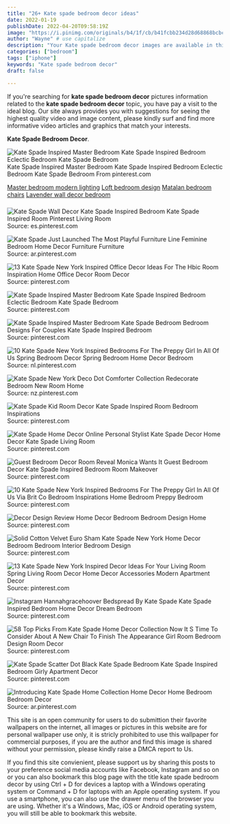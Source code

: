 ```yaml
---
title: "26+ Kate spade bedroom decor ideas"
date: 2022-01-19
publishDate: 2022-04-20T09:58:19Z
image: "https://i.pinimg.com/originals/b4/1f/cb/b41fcbb234d28d68868bcbcede8f0eda.jpg"
author: "Wayne" # use capitalize
description: "Your Kate spade bedroom decor images are available in this site. Kate spade bedroom decor are a topic that is being searched for and liked by netizens now. You can Find and Download the Kate spade bedroom decor files here. Download all free images."
categories: ["bedroom"]
tags: ["iphone"]
keywords: "Kate spade bedroom decor"
draft: false

---
```


If you're searching for **kate spade bedroom decor** pictures information related to the **kate spade bedroom decor** topic, you have pay a visit to the ideal  blog.  Our site always  provides you with  suggestions  for seeing  the highest  quality video and image  content, please kindly surf and find more informative video articles and graphics  that match your interests.

**Kate Spade Bedroom Decor**. 

![Kate Spade Inspired Master Bedroom Kate Spade Inspired Bedroom Eclectic Bedroom Kate Spade Bedroom](https://i.pinimg.com/736x/5c/b2/ae/5cb2ae2969dd158157302334fb8d492b.jpg "Kate Spade Inspired Master Bedroom Kate Spade Inspired Bedroom Eclectic Bedroom Kate Spade Bedroom")
Kate Spade Inspired Master Bedroom Kate Spade Inspired Bedroom Eclectic Bedroom Kate Spade Bedroom From pinterest.com

[Master bedroom modern lighting](/master-bedroom-modern-lighting/)
[Loft bedroom design](/loft-bedroom-design/)
[Matalan bedroom chairs](/matalan-bedroom-chairs/)
[Lavender wall decor bedroom](/lavender-wall-decor-bedroom/)



### 

 


![Kate Spade Wall Decor Kate Spade Inspired Bedroom Kate Spade Inspired Room Pinterest Living Room](https://i.pinimg.com/originals/69/99/b0/6999b070a00cbe014dd397e024cd7fc4.jpg "Kate Spade Wall Decor Kate Spade Inspired Bedroom Kate Spade Inspired Room Pinterest Living Room")
Source: es.pinterest.com

 

![Kate Spade Just Launched The Most Playful Furniture Line Feminine Bedroom Home Decor Furniture Furniture](https://i.pinimg.com/originals/17/ef/57/17ef57aa1f74e8047f305f6c3ac21f36.png "Kate Spade Just Launched The Most Playful Furniture Line Feminine Bedroom Home Decor Furniture Furniture")
Source: ar.pinterest.com

 

![13 Kate Spade New York Inspired Office Decor Ideas For The Hbic Room Inspiration Home Office Decor Room Decor](https://i.pinimg.com/originals/a0/ac/69/a0ac69e6a4bb46b5eb5d19c1d358cd47.jpg "13 Kate Spade New York Inspired Office Decor Ideas For The Hbic Room Inspiration Home Office Decor Room Decor")
Source: pinterest.com

 

![Kate Spade Inspired Master Bedroom Kate Spade Inspired Bedroom Eclectic Bedroom Kate Spade Bedroom](https://i.pinimg.com/736x/5c/b2/ae/5cb2ae2969dd158157302334fb8d492b.jpg "Kate Spade Inspired Master Bedroom Kate Spade Inspired Bedroom Eclectic Bedroom Kate Spade Bedroom")
Source: pinterest.com

 

![Kate Spade Inspired Master Bedroom Kate Spade Bedroom Bedroom Designs For Couples Kate Spade Inspired Bedroom](https://i.pinimg.com/originals/38/75/53/38755356ddc703d51a00f32bce65c216.jpg "Kate Spade Inspired Master Bedroom Kate Spade Bedroom Bedroom Designs For Couples Kate Spade Inspired Bedroom")
Source: pinterest.com

 

![10 Kate Spade New York Inspired Bedrooms For The Preppy Girl In All Of Us Spring Bedroom Decor Spring Bedroom Home Decor Bedroom](https://i.pinimg.com/originals/46/dd/80/46dd80be4b9ed36ca1eb57e5def46914.jpg "10 Kate Spade New York Inspired Bedrooms For The Preppy Girl In All Of Us Spring Bedroom Decor Spring Bedroom Home Decor Bedroom")
Source: nl.pinterest.com

 

![Kate Spade New York Deco Dot Comforter Collection Redecorate Bedroom New Room Home](https://i.pinimg.com/originals/50/ee/8f/50ee8fbcab6d2079e53d7fe7cd7e2de2.jpg "Kate Spade New York Deco Dot Comforter Collection Redecorate Bedroom New Room Home")
Source: nz.pinterest.com

 

![Kate Spade Kid Room Decor Kate Spade Inspired Room Bedroom Inspirations](https://i.pinimg.com/736x/95/da/ba/95daba13e03224765ba27b8f6ef640f5--teenage-girl-rooms-headboard-designs.jpg "Kate Spade Kid Room Decor Kate Spade Inspired Room Bedroom Inspirations")
Source: pinterest.com

 

![Kate Spade Home Decor Online Personal Stylist Kate Spade Decor Home Decor Kate Spade Living Room](https://i.pinimg.com/originals/89/f6/b2/89f6b25021f85bcb223a4d1256cf2a3d.png "Kate Spade Home Decor Online Personal Stylist Kate Spade Decor Home Decor Kate Spade Living Room")
Source: pinterest.com

 

![Guest Bedroom Decor Room Reveal Monica Wants It Guest Bedroom Decor Kate Spade Inspired Bedroom Room Makeover](https://i.pinimg.com/originals/32/88/2b/32882b25d5901788b72585ef13588943.jpg "Guest Bedroom Decor Room Reveal Monica Wants It Guest Bedroom Decor Kate Spade Inspired Bedroom Room Makeover")
Source: pinterest.com

 

![10 Kate Spade New York Inspired Bedrooms For The Preppy Girl In All Of Us Via Brit Co Bedroom Inspirations Home Bedroom Preppy Bedroom](https://i.pinimg.com/736x/60/ac/a9/60aca9ee0e8ff28a13c3fea9f6ea31af.jpg "10 Kate Spade New York Inspired Bedrooms For The Preppy Girl In All Of Us Via Brit Co Bedroom Inspirations Home Bedroom Preppy Bedroom")
Source: pinterest.com

 

![Decor Design Review Home Decor Bedroom Bedroom Design Home](https://i.pinimg.com/564x/70/c6/a1/70c6a1b15ee613768cf19c10767142e2--neutral-bedrooms-master-bedrooms.jpg "Decor Design Review Home Decor Bedroom Bedroom Design Home")
Source: pinterest.com

 

![Solid Cotton Velvet Euro Sham Kate Spade New York Home Decor Bedroom Bedroom Interior Bedroom Design](https://i.pinimg.com/originals/bc/97/ef/bc97efb6cb7757d1a3351c5199ffb942.jpg "Solid Cotton Velvet Euro Sham Kate Spade New York Home Decor Bedroom Bedroom Interior Bedroom Design")
Source: pinterest.com

 

![13 Kate Spade New York Inspired Decor Ideas For Your Living Room Spring Living Room Decor Home Decor Accessories Modern Apartment Decor](https://i.pinimg.com/originals/fa/fe/80/fafe8064fbed0c6d91453edb83360ff6.png "13 Kate Spade New York Inspired Decor Ideas For Your Living Room Spring Living Room Decor Home Decor Accessories Modern Apartment Decor")
Source: pinterest.com

 

![Instagram Hannahgracehoover Bedspread By Kate Spade Kate Spade Inspired Bedroom Home Decor Dream Bedroom](https://i.pinimg.com/originals/70/01/46/7001463d286decb5d67da5c5f3db55f9.jpg "Instagram Hannahgracehoover Bedspread By Kate Spade Kate Spade Inspired Bedroom Home Decor Dream Bedroom")
Source: pinterest.com

 

![58 Top Picks From Kate Spade Home Decor Collection Now It S Time To Consider About A New Chair To Finish The Appearance Girl Room Bedroom Design Room Decor](https://i.pinimg.com/originals/ac/f8/d8/acf8d804922a1e648cac01897f1059d2.jpg "58 Top Picks From Kate Spade Home Decor Collection Now It S Time To Consider About A New Chair To Finish The Appearance Girl Room Bedroom Design Room Decor")
Source: pinterest.com

 

![Kate Spade Scatter Dot Black Kate Spade Bedroom Kate Spade Inspired Bedroom Girly Apartment Decor](https://i.pinimg.com/564x/2c/49/20/2c4920c5c6a9144d3e9e2d2a66bc81ce.jpg "Kate Spade Scatter Dot Black Kate Spade Bedroom Kate Spade Inspired Bedroom Girly Apartment Decor")
Source: pinterest.com

 

![Introducing Kate Spade Home Collection Home Decor Home Bedroom Bedroom Decor](https://i.pinimg.com/originals/b4/1f/cb/b41fcbb234d28d68868bcbcede8f0eda.jpg "Introducing Kate Spade Home Collection Home Decor Home Bedroom Bedroom Decor")
Source: ar.pinterest.com

 

This site is an open community for users to do submittion their favorite wallpapers on the internet, all images or pictures in this website are for personal wallpaper use only, it is stricly prohibited to use this wallpaper for commercial purposes, if you are the author and find this image is shared without your permission, please kindly raise a DMCA report to Us.

If you find this site convienient, please support us by sharing this posts to your preference social media accounts like Facebook, Instagram and so on or you can also bookmark this blog page with the title kate spade bedroom decor by using Ctrl + D for devices a laptop with a Windows operating system or Command + D for laptops with an Apple operating system. If you use a smartphone, you can also use the drawer menu of the browser you are using. Whether it's a Windows, Mac, iOS or Android operating system, you will still be able to bookmark this website.
